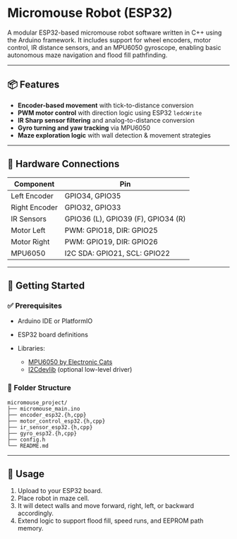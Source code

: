 # Micromouse Robot (ESP32)

A modular ESP32-based micromouse robot software written in C++ using the Arduino framework. It includes support for wheel encoders, motor control, IR distance sensors, and an MPU6050 gyroscope, enabling basic autonomous maze navigation and flood fill pathfinding.

---

## 📦 Features

* **Encoder-based movement** with tick-to-distance conversion
* **PWM motor control** with direction logic using ESP32 `ledcWrite`
* **IR Sharp sensor filtering** and analog-to-distance conversion
* **Gyro turning and yaw tracking** via MPU6050
* **Maze exploration logic** with wall detection & movement strategies

---

## 🔧 Hardware Connections

| Component     | Pin                                |
| ------------- | ---------------------------------- |
| Left Encoder  | GPIO34, GPIO35                     |
| Right Encoder | GPIO32, GPIO33                     |
| IR Sensors    | GPIO36 (L), GPIO39 (F), GPIO34 (R) |
| Motor Left    | PWM: GPIO18, DIR: GPIO25           |
| Motor Right   | PWM: GPIO19, DIR: GPIO26           |
| MPU6050       | I2C SDA: GPIO21, SCL: GPIO22       |

---

## 🚀 Getting Started

### ✅ Prerequisites

* Arduino IDE or PlatformIO
* ESP32 board definitions
* Libraries:

  * [MPU6050 by Electronic Cats](https://github.com/ElectronicCats/mpu6050)
  * [I2Cdevlib](https://github.com/jrowberg/i2cdevlib) (optional low-level driver)

### 📂 Folder Structure

```
micromouse_project/
├── micromouse_main.ino
├── encoder_esp32.{h,cpp}
├── motor_control_esp32.{h,cpp}
├── ir_sensor_esp32.{h,cpp}
├── gyro_esp32.{h,cpp}
├── config.h
└── README.md
```

---

## 🧪 Usage

1. Upload to your ESP32 board.
2. Place robot in maze cell.
3. It will detect walls and move forward, right, left, or backward accordingly.
4. Extend logic to support flood fill, speed runs, and EEPROM path memory.


